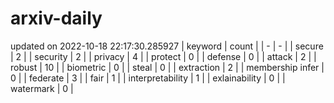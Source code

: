 # arxiv-daily
updated on 2022-10-18 22:17:30.285927
| keyword | count |
| - | - |
| secure | 2 |
| security | 2 |
| privacy | 4 |
| protect | 0 |
| defense | 0 |
| attack | 2 |
| robust | 10 |
| biometric | 0 |
| steal | 0 |
| extraction | 2 |
| membership infer | 0 |
| federate | 3 |
| fair | 1 |
| interpretability | 1 |
| exlainability | 0 |
| watermark | 0 |
